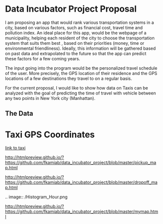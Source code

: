# Data Incubator Project Proposal

I am proposing an app that would rank various transportation systems in a city, based on various factors, such as financial cost, travel time and pollution index. An ideal place for this app, would be the webpage of a municipality, helping each resident of the city to choose the transportation system that suits them best , based on their priorities (money, time or environmental friendliness). Ideally, this information will be gathered based on past data and extrapolated to the future so that the app can predict these factors for a few coming years. 

The input going into the program would be the personalized travel schedule of the user. More precisely, the GPS location of their residence and the GPS locations of a few destinations they travel to on a regular basis. 

For the current proposal, I would like to show how data on Taxis can be analyzed with the goal of predicting the time of travel with vehicle between any two points in New York city (Manhattan). 

## The Data



# Taxi GPS Coordinates

[link to taxi](\Taxi_Map_NYC.py)

http://htmlpreview.github.io/?https://github.com/fkamiab/data_incubator_project/blob/master/pickup_map.html

http://htmlpreview.github.io/?https://github.com/fkamiab/data_incubator_project/blob/master/dropoff_map.html

.. image:: /Histogram_Hour.png

http://htmlpreview.github.io/?https://github.com/fkamiab/data_incubator_project/blob/master/mymap.html
